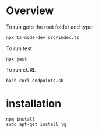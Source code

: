 # Overview

To run goto the root folder and type:

    npx ts-node-dev src/index.ts

To run test

    npx jest

To run cURL

    bash curl_endpoints.sh



# installation


    npm install
    sudo apt-get install jq  
